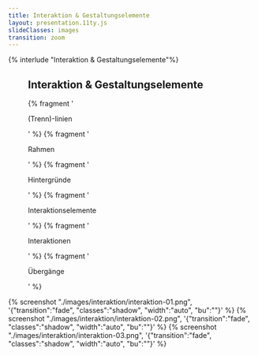 ```yaml
---
title: Interaktion & Gestaltungselemente
layout: presentation.11ty.js
slideClasses: images
transition: zoom
---
```


{% interlude "Interaktion & Gestaltungselemente"%}

<section class="simple">
  <figure>
    <div>
    <h1>Interaktion & Gestaltungselemente</h1>
    {% fragment '<p class="list">(Trenn)-linien</p>' %}
    {% fragment '<p class="list">Rahmen</p>' %}
    {% fragment '<p class="list">Hintergründe</p>' %}
    {% fragment '<p class="list">Interaktionselemente</p>' %}
    {% fragment '<p class="list">Interaktionen</p>' %}
    {% fragment '<p class="list">Übergänge</p>' %}
    </div>
  </figure>
</section>


{% screenshot "./images/interaktion/interaktion-01.png", '{"transition":"fade", "classes":"shadow", "width":"auto", "bu":""}' %}
{% screenshot "./images/interaktion/interaktion-02.png", '{"transition":"fade", "classes":"shadow", "width":"auto", "bu":""}' %}
{% screenshot "./images/interaktion/interaktion-03.png", '{"transition":"fade", "classes":"shadow", "width":"auto", "bu":""}' %}
